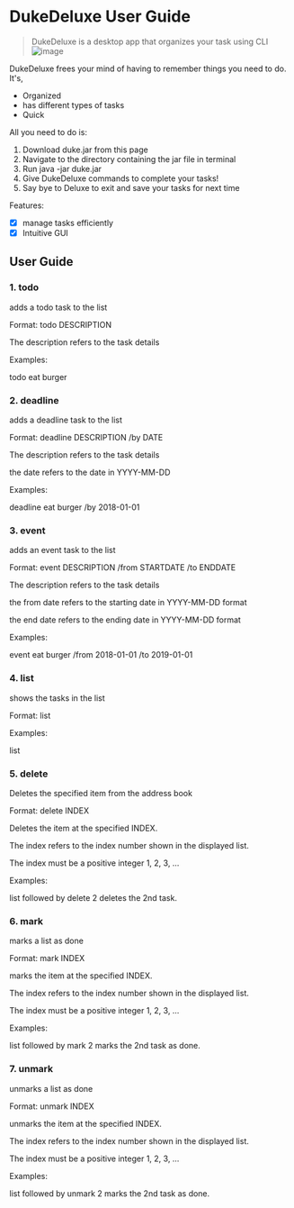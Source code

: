 # DukeDeluxe User Guide

> DukeDeluxe is a desktop app that organizes your task using CLI
![image](https://user-images.githubusercontent.com/82088609/225520779-7ee8eda8-52d3-4de4-a320-f58f27c00170.png)

DukeDeluxe frees your mind of having to remember things you need to do. It's,
- Organized
- has different types of tasks
- Quick

All you need to do is:
1. Download duke.jar from this page
2. Navigate to the directory containing the jar file in terminal
3. Run java -jar duke.jar
4. Give DukeDeluxe commands to complete your tasks!
5. Say bye to Deluxe to exit and save your tasks for next time


Features:
- [x] manage tasks efficiently
- [x] Intuitive GUI

## User Guide

### 1. todo

adds a todo task to the list

Format: todo DESCRIPTION

The description refers to the task details

Examples:

todo eat burger


### 2. deadline

adds a deadline task to the list

Format: deadline DESCRIPTION /by DATE

The description refers to the task details

the date refers to the date in YYYY-MM-DD

Examples:

deadline eat burger /by 2018-01-01

### 3. event

adds an event task to the list

Format: event DESCRIPTION /from STARTDATE /to ENDDATE

The description refers to the task details

the from date refers to the starting date in YYYY-MM-DD format

the end date refers to the ending date in YYYY-MM-DD format

Examples:

event eat burger /from 2018-01-01 /to 2019-01-01


### 4. list

shows the tasks in the list

Format: list

Examples:

list


### 5. delete

Deletes the specified item from the address book

Format: delete INDEX

Deletes the item at the specified INDEX.

The index refers to the index number shown in the displayed list.

The index must be a positive integer 1, 2, 3, …

Examples:

list followed by delete 2 deletes the 2nd task.


### 6. mark

marks a list as done

Format: mark INDEX

marks the item at the specified INDEX.

The index refers to the index number shown in the displayed list.

The index must be a positive integer 1, 2, 3, …

Examples:

list followed by mark 2 marks the 2nd task as done.


### 7. unmark

unmarks a list as done

Format: unmark INDEX

unmarks the item at the specified INDEX.

The index refers to the index number shown in the displayed list.

The index must be a positive integer 1, 2, 3, …

Examples:

list followed by unmark 2 marks the 2nd task as done.


<!-- ## Usage

### `Keyword` - Describe action

Describe the action and its outcome.

Example of usage: 

`keyword (optional arguments)`

Expected outcome:

Description of the outcome.

```
expected output
``` -->
